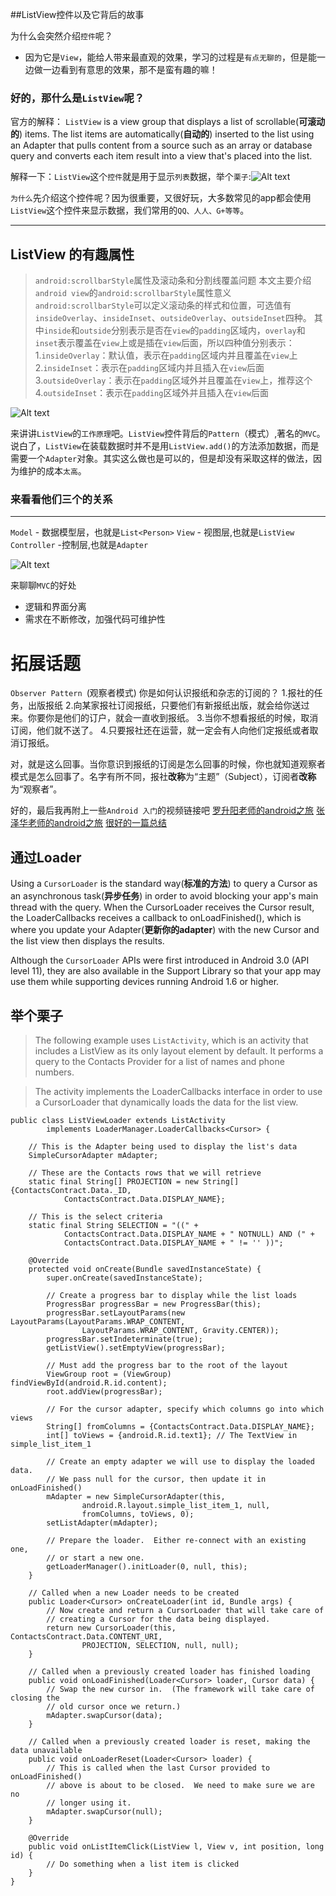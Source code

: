 ##ListView控件以及它背后的故事

为什么会突然介绍`控件`呢？
- 因为它是`View`，能给人带来最直观的效果，学习的过程是`有点无聊的`，但是能一边做一边看到有意思的效果，那不是蛮有趣的嘛！

### 好的，那什么是`ListView`呢？
官方的解释：
`ListView` is a view group that displays a list of scrollable(**可滚动的**) items. The list items are automatically(**自动的**) inserted to the list using an Adapter that pulls content from a source such as an array or database query and converts each item result into a view that's placed into the list.

解释一下：`ListView`这个`控件`就是用于显示`列表`数据，举个`栗子`:![Alt text](./list_mail.png)

`为什么`先介绍这个控件呢？因为很重要，又很好玩，大多数常见的app都会使用`ListView`这个控件来显示数据，我们常用的`QQ、人人、G+等等`。


---
## ListView 的有趣属性
>`android:scrollbarStyle`属性及滚动条和分割线覆盖问题
本文主要介绍`android view`的`android:scrollbarStyle`属性意义
`android:scrollbarStyle`可以定义滚动条的样式和位置，可选值有`insideOverlay`、`insideInset`、`outsideOverlay`、`outsideInset`四种。
其中`inside`和`outside`分别表示是否在`view`的`padding`区域内，`overlay`和`inset`表示覆盖在`view`上或是插在`view`后面，所以四种值分别表示：
1.`insideOverlay`：默认值，表示在`padding`区域内并且覆盖在`view`上
2.`insideInset`：表示在`padding`区域内并且插入在`view`后面
3.`outsideOverlay`：表示在`padding`区域外并且覆盖在`view`上，推荐这个
4.`outsideInset`：表示在`padding`区域外并且插入在`view`后面

![Alt text](./scrollbarStyleSmall.jpg)

来讲讲`ListView`的`工作原理`吧。`ListView`控件背后的`Pattern`（模式）,著名的`MVC`。说白了，`ListView`在装载数据时并不是用`ListView.add()`的方法添加数据，而是需要一个`Adapter`对象。其实这么做也是可以的，但是却没有采取这样的做法，因为维护的成本`太高`。




### 来看看他们三个的关系
---

`Model` - 数据模型层，也就是`List<Person>`
`View`  - 视图层,也就是`ListView`
`Controller` -控制层,也就是`Adapter `

![Alt text](./listview_pattern.png)


来聊聊`MVC`的好处
- 逻辑和界面分离
- 需求在不断修改，加强代码可维护性






 


# 拓展话题
`Observer Pattern `(观察者模式)
你是如何认识报纸和杂志的订阅的？
1.报社的任务，出版报纸
2.向某家报社订阅报纸，只要他们有新报纸出版，就会给你送过来。你要你是他们的订户，就会一直收到报纸。
3.当你不想看报纸的时候，取消订阅，他们就不送了。
4.只要报社还在运营，就一定会有人向他们定报纸或者取消订报纸。

对，就是这么回事。当你意识到报纸的订阅是怎么回事的时候，你也就知道观察者模式是怎么回事了。名字有所不同，报社**改称**为“主题”（Subject），订阅者**改称**为“观察者”。



好的，最后我再附上一些`Android 入门`的视频链接吧
[罗升阳老师的android之旅](http://luo.apkbus.com/)
[张泽华老师的android之旅](http://url.cn/ZDMFpA)
[很好的一篇总结](http://segmentfault.com/blog/stormzhang/1190000000609851)





通过Loader
------
Using a `CursorLoader` is the standard way(**标准的方法**) to query a Cursor as an asynchronous task(**异步任务**) in order to avoid blocking your app's main thread with the query. When the CursorLoader receives the Cursor result, the LoaderCallbacks receives a callback to onLoadFinished(), which is where you update your Adapter(**更新你的adapter**) with the new Cursor and the list view then displays the results.

Although the `CursorLoader` APIs were first introduced in Android 3.0 (API level 11), they are also available in the Support Library so that your app may use them while supporting devices running Android 1.6 or higher.

## 举个栗子
> The following example uses `ListActivity`, which is an activity that includes a ListView as its only layout element by default. It performs a query to the Contacts Provider for a list of names and phone numbers.

> The activity implements the LoaderCallbacks interface in order to use a CursorLoader that dynamically loads the data for the list view.


```
public class ListViewLoader extends ListActivity
        implements LoaderManager.LoaderCallbacks<Cursor> {

    // This is the Adapter being used to display the list's data
    SimpleCursorAdapter mAdapter;

    // These are the Contacts rows that we will retrieve
    static final String[] PROJECTION = new String[] {ContactsContract.Data._ID,
            ContactsContract.Data.DISPLAY_NAME};

    // This is the select criteria
    static final String SELECTION = "((" + 
            ContactsContract.Data.DISPLAY_NAME + " NOTNULL) AND (" +
            ContactsContract.Data.DISPLAY_NAME + " != '' ))";

    @Override
    protected void onCreate(Bundle savedInstanceState) {
        super.onCreate(savedInstanceState);

        // Create a progress bar to display while the list loads
        ProgressBar progressBar = new ProgressBar(this);
        progressBar.setLayoutParams(new LayoutParams(LayoutParams.WRAP_CONTENT,
                LayoutParams.WRAP_CONTENT, Gravity.CENTER));
        progressBar.setIndeterminate(true);
        getListView().setEmptyView(progressBar);

        // Must add the progress bar to the root of the layout
        ViewGroup root = (ViewGroup) findViewById(android.R.id.content);
        root.addView(progressBar);

        // For the cursor adapter, specify which columns go into which views
        String[] fromColumns = {ContactsContract.Data.DISPLAY_NAME};
        int[] toViews = {android.R.id.text1}; // The TextView in simple_list_item_1

        // Create an empty adapter we will use to display the loaded data.
        // We pass null for the cursor, then update it in onLoadFinished()
        mAdapter = new SimpleCursorAdapter(this, 
                android.R.layout.simple_list_item_1, null,
                fromColumns, toViews, 0);
        setListAdapter(mAdapter);

        // Prepare the loader.  Either re-connect with an existing one,
        // or start a new one.
        getLoaderManager().initLoader(0, null, this);
    }

    // Called when a new Loader needs to be created
    public Loader<Cursor> onCreateLoader(int id, Bundle args) {
        // Now create and return a CursorLoader that will take care of
        // creating a Cursor for the data being displayed.
        return new CursorLoader(this, ContactsContract.Data.CONTENT_URI,
                PROJECTION, SELECTION, null, null);
    }

    // Called when a previously created loader has finished loading
    public void onLoadFinished(Loader<Cursor> loader, Cursor data) {
        // Swap the new cursor in.  (The framework will take care of closing the
        // old cursor once we return.)
        mAdapter.swapCursor(data);
    }

    // Called when a previously created loader is reset, making the data unavailable
    public void onLoaderReset(Loader<Cursor> loader) {
        // This is called when the last Cursor provided to onLoadFinished()
        // above is about to be closed.  We need to make sure we are no
        // longer using it.
        mAdapter.swapCursor(null);
    }

    @Override 
    public void onListItemClick(ListView l, View v, int position, long id) {
        // Do something when a list item is clicked
    }
}
```












